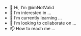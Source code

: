 - 👋 Hi, I’m @imNotValid
- 👀 I’m interested in ...
- 🌱 I’m currently learning ...
- 💞️ I’m looking to collaborate on ...
- 📫 How to reach me ...

<!---
imNotValid/imNotValid is a ✨ special ✨ repository because its `README.md` (this file) appears on your GitHub profile.
You can click the Preview link to take a look at your changes.
--->
